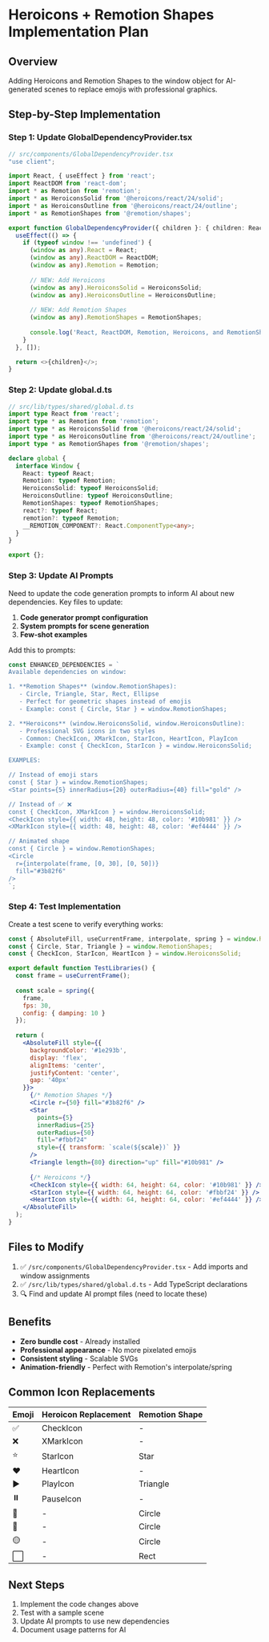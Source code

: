 # Heroicons + Remotion Shapes Implementation Plan

## Overview
Adding Heroicons and Remotion Shapes to the window object for AI-generated scenes to replace emojis with professional graphics.

## Step-by-Step Implementation

### Step 1: Update GlobalDependencyProvider.tsx

```typescript
// src/components/GlobalDependencyProvider.tsx
"use client";

import React, { useEffect } from 'react';
import ReactDOM from 'react-dom';
import * as Remotion from 'remotion';
import * as HeroiconsSolid from '@heroicons/react/24/solid';
import * as HeroiconsOutline from '@heroicons/react/24/outline';
import * as RemotionShapes from '@remotion/shapes';

export function GlobalDependencyProvider({ children }: { children: React.ReactNode }) {
  useEffect(() => {
    if (typeof window !== 'undefined') {
      (window as any).React = React;
      (window as any).ReactDOM = ReactDOM;
      (window as any).Remotion = Remotion;
      
      // NEW: Add Heroicons
      (window as any).HeroiconsSolid = HeroiconsSolid;
      (window as any).HeroiconsOutline = HeroiconsOutline;
      
      // NEW: Add Remotion Shapes
      (window as any).RemotionShapes = RemotionShapes;
      
      console.log('React, ReactDOM, Remotion, Heroicons, and RemotionShapes exposed on window object.');
    }
  }, []);

  return <>{children}</>;
}
```

### Step 2: Update global.d.ts

```typescript
// src/lib/types/shared/global.d.ts
import type React from 'react';
import type * as Remotion from 'remotion';
import type * as HeroiconsSolid from '@heroicons/react/24/solid';
import type * as HeroiconsOutline from '@heroicons/react/24/outline';
import type * as RemotionShapes from '@remotion/shapes';

declare global {
  interface Window {
    React: typeof React;
    Remotion: typeof Remotion;
    HeroiconsSolid: typeof HeroiconsSolid;
    HeroiconsOutline: typeof HeroiconsOutline;
    RemotionShapes: typeof RemotionShapes;
    react?: typeof React;
    remotion?: typeof Remotion;
    __REMOTION_COMPONENT?: React.ComponentType<any>;
  }
}

export {};
```

### Step 3: Update AI Prompts

Need to update the code generation prompts to inform AI about new dependencies. Key files to update:

1. **Code generator prompt configuration**
2. **System prompts for scene generation**
3. **Few-shot examples**

Add this to prompts:

```typescript
const ENHANCED_DEPENDENCIES = `
Available dependencies on window:

1. **Remotion Shapes** (window.RemotionShapes):
   - Circle, Triangle, Star, Rect, Ellipse
   - Perfect for geometric shapes instead of emojis
   - Example: const { Circle, Star } = window.RemotionShapes;

2. **Heroicons** (window.HeroiconsSolid, window.HeroiconsOutline):
   - Professional SVG icons in two styles
   - Common: CheckIcon, XMarkIcon, StarIcon, HeartIcon, PlayIcon
   - Example: const { CheckIcon, StarIcon } = window.HeroiconsSolid;

EXAMPLES:

// Instead of emoji stars
const { Star } = window.RemotionShapes;
<Star points={5} innerRadius={20} outerRadius={40} fill="gold" />

// Instead of ✅ ❌
const { CheckIcon, XMarkIcon } = window.HeroiconsSolid;
<CheckIcon style={{ width: 48, height: 48, color: '#10b981' }} />
<XMarkIcon style={{ width: 48, height: 48, color: '#ef4444' }} />

// Animated shape
const { Circle } = window.RemotionShapes;
<Circle 
  r={interpolate(frame, [0, 30], [0, 50])} 
  fill="#3b82f6" 
/>
`;
```

### Step 4: Test Implementation

Create a test scene to verify everything works:

```jsx
const { AbsoluteFill, useCurrentFrame, interpolate, spring } = window.Remotion;
const { Circle, Star, Triangle } = window.RemotionShapes;
const { CheckIcon, StarIcon, HeartIcon } = window.HeroiconsSolid;

export default function TestLibraries() {
  const frame = useCurrentFrame();
  
  const scale = spring({
    frame,
    fps: 30,
    config: { damping: 10 }
  });
  
  return (
    <AbsoluteFill style={{
      backgroundColor: '#1e293b',
      display: 'flex',
      alignItems: 'center',
      justifyContent: 'center',
      gap: '40px'
    }}>
      {/* Remotion Shapes */}
      <Circle r={50} fill="#3b82f6" />
      <Star 
        points={5} 
        innerRadius={25} 
        outerRadius={50} 
        fill="#fbbf24"
        style={{ transform: `scale(${scale})` }}
      />
      <Triangle length={80} direction="up" fill="#10b981" />
      
      {/* Heroicons */}
      <CheckIcon style={{ width: 64, height: 64, color: '#10b981' }} />
      <StarIcon style={{ width: 64, height: 64, color: '#fbbf24' }} />
      <HeartIcon style={{ width: 64, height: 64, color: '#ef4444' }} />
    </AbsoluteFill>
  );
}
```

## Files to Modify

1. ✅ `/src/components/GlobalDependencyProvider.tsx` - Add imports and window assignments
2. ✅ `/src/lib/types/shared/global.d.ts` - Add TypeScript declarations
3. 🔍 Find and update AI prompt files (need to locate these)

## Benefits

- **Zero bundle cost** - Already installed
- **Professional appearance** - No more pixelated emojis
- **Consistent styling** - Scalable SVGs
- **Animation-friendly** - Perfect with Remotion's interpolate/spring

## Common Icon Replacements

| Emoji | Heroicon Replacement | Remotion Shape |
|-------|---------------------|----------------|
| ✅ | CheckIcon | - |
| ❌ | XMarkIcon | - |
| ⭐ | StarIcon | Star |
| ❤️ | HeartIcon | - |
| ▶️ | PlayIcon | Triangle |
| ⏸️ | PauseIcon | - |
| 🔵 | - | Circle |
| 🔴 | - | Circle |
| 🟡 | - | Circle |
| ⬜ | - | Rect |

## Next Steps

1. Implement the code changes above
2. Test with a sample scene
3. Update AI prompts to use new dependencies
4. Document usage patterns for AI